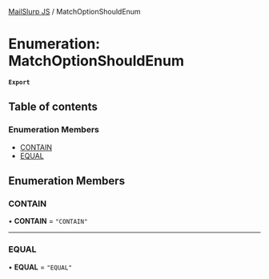 [MailSlurp JS](../README.md) / MatchOptionShouldEnum

# Enumeration: MatchOptionShouldEnum

**`Export`**

## Table of contents

### Enumeration Members

- [CONTAIN](MatchOptionShouldEnum.md#contain)
- [EQUAL](MatchOptionShouldEnum.md#equal)

## Enumeration Members

### CONTAIN

• **CONTAIN** = ``"CONTAIN"``

___

### EQUAL

• **EQUAL** = ``"EQUAL"``
